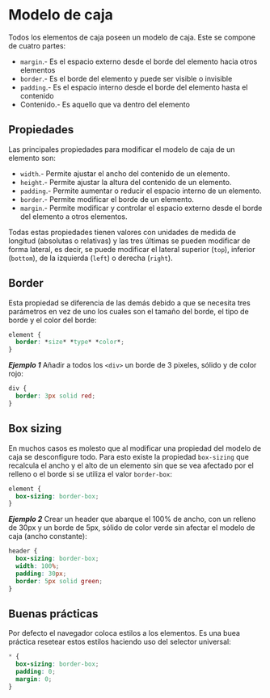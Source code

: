# Modelo de caja

Todos los elementos de caja poseen un modelo de caja. Este se compone de cuatro partes:

- `margin`.- Es el espacio externo desde el borde del elemento hacia otros elementos
- `border`.- Es el borde del elemento y puede ser visible o invisible
- `padding`.- Es el espacio interno desde el borde del elemento hasta el contenido
- Contenido.- Es aquello que va dentro del elemento

## Propiedades

Las principales propiedades para modificar el modelo de caja de un elemento son:

- `width`.- Permite ajustar el ancho del contenido de un elemento.
- `height`.- Permite ajustar la altura del contenido de un elemento.
- `padding`.- Permite aumentar o reducir el espacio interno de un elemento.
- `border`.- Permite modificar el borde de un elemento.
- `margin`.- Permite modificar y controlar el espacio externo desde el borde del elemento a otros elementos.

Todas estas propiedades tienen valores con unidades de medida de longitud (absolutas o relativas) y las tres últimas se pueden modificar de forma lateral, es decir, se puede modificar el lateral superior (`top`), inferior (`bottom`), de la izquierda (`left`) o derecha (`right`).

## Border

Esta propiedad se diferencia de las demás debido a que se necesita tres parámetros en vez de uno los cuales son el tamaño del borde, el tipo de borde y el color del borde:

~~~css
element {
  border: *size* *type* *color*;
}
~~~

***Ejemplo 1*** Añadir a todos los `<div>` un borde de 3 pixeles, sólido y de color rojo:

~~~css
div {
  border: 3px solid red;
}
~~~

## Box sizing

En muchos casos es molesto que al modificar una propiedad del modelo de caja se desconfigure todo. Para esto existe la propiedad `box-sizing` que recalcula el ancho y el alto de un elemento sin que se vea afectado por el relleno o el borde si se utiliza el valor `border-box`:

~~~css
element {
  box-sizing: border-box;
}
~~~

***Ejemplo 2*** Crear un header que abarque el 100% de ancho, con un relleno de 30px y un borde de 5px, sólido de color verde sin afectar el modelo de caja (ancho constante):

~~~css
header {
  box-sizing: border-box;
  width: 100%;
  padding: 30px;
  border: 5px solid green;
}
~~~

## Buenas prácticas

Por defecto el navegador coloca estilos a los elementos. Es una buea práctica resetear estos estilos haciendo uso del selector universal:

~~~css
* {
  box-sizing: border-box;
  padding: 0;
  margin: 0;
}
~~~
